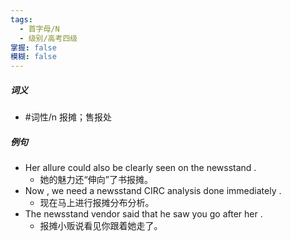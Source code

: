 ```yaml
---
tags:
  - 首字母/N
  - 级别/高考四级
掌握: false
模糊: false
---
```

##### 词义
- #词性/n  报摊；售报处
##### 例句
- Her allure could also be clearly seen on the newsstand .
	- 她的魅力还“伸向”了书报摊。
- Now , we need a newsstand CIRC analysis done immediately .
	- 现在马上进行报摊分布分析。
- The newsstand vendor said that he saw you go after her .
	- 报摊小贩说看见你跟着她走了。
